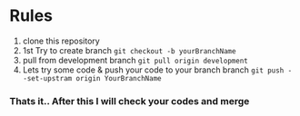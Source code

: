 # Rules
1. clone this repository
2. 1st Try to create branch
`git checkout -b yourBranchName` 
3. pull from development branch 
`git pull origin development`
4. Lets try some code & push your code to your branch branch 
`git push --set-upstram origin YourBranchName`
### Thats it.. After this I will check your codes and merge
